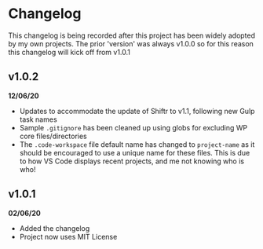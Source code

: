 # Changelog

This changelog is being recorded after this project has been widely adopted by my own projects. The prior 'version' was always v1.0.0 so for this reason this changelog will kick off from v1.0.1

## v1.0.2
**12/06/20**
- Updates to accommodate the update of Shiftr to v1.1, following new Gulp task names
- Sample `.gitignore` has been cleaned up using globs for excluding WP core files/directories
- The `.code-workspace` file default name has changed to `project-name` as it should be encouraged to use a unique name for these files. This is due to how VS Code displays recent projects, and me not knowing who is who!


## v1.0.1
**02/06/20**
- Added the changelog
- Project now uses MIT License